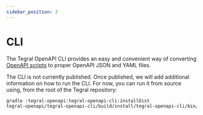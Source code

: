 ```yaml
---
sidebar_position: 3
---
```


# CLI

The Tegral OpenAPI CLI provides an easy and convenient way of converting [OpenAPI scripts](./scripting.md) to proper OpenAPI JSON and YAML files.

The CLI is not currently published. Once published, we will add additional information on how to run the CLI. For now, you can run it from source using, from the root of the Tegral repository:

```bash
gradle :tegral-openapi:tegral-openapi-cli:installDist
tegral-openapi/tegral-openapi-cli/build/install/tegral-openapi-cli/bin/tegral-openapi-cli
```
